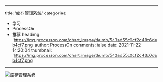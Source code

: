 
---
title: '库存管理系统'
categories: 
 - 学习
 - ProcessOn
 - 推荐
headimg: 'https://img.processon.com/chart_image/thumb/543ad55c0cf2c48c6deb4cf7.png'
author: ProcessOn
comments: false
date: 2021-11-22 14:20:04
thumbnail: 'https://img.processon.com/chart_image/thumb/543ad55c0cf2c48c6deb4cf7.png'
---

<div>   
<img class="thumb" alt="库存管理系统" src="https://img.processon.com/chart_image/thumb/543ad55c0cf2c48c6deb4cf7.png" referrerpolicy="no-referrer">
<p></p>  
</div>
            